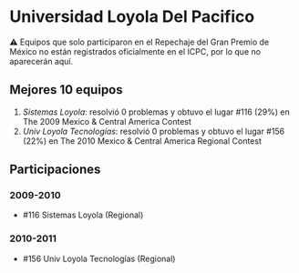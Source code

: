 # Universidad Loyola Del Pacifico

:warning: Equipos que solo participaron en el Repechaje del Gran Premio de México no están registrados oficialmente en el ICPC, por lo que no aparecerán aquí.

## Mejores 10 equipos

1. _Sistemas Loyola_: resolvió 0 problemas y obtuvo el lugar #116 (29%) en The 2009 Mexico & Central America Contest
1. _Univ Loyola Tecnologías_: resolvió 0 problemas y obtuvo el lugar #156 (22%) en The 2010 Mexico & Central America Regional Contest

## Participaciones

### 2009-2010

- #116 Sistemas Loyola (Regional)

### 2010-2011

- #156 Univ Loyola Tecnologías (Regional)



